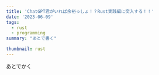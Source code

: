```yaml
---
title: 'ChatGPT君がいれば余裕っしょ！？Rust実践編に突入する！！'
date: '2023-06-09'
tags:
  - rust
  - programming
summary: "あとで書く"

thumbnail: rust
---
```


あとでかく
